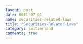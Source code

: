 ```yaml
---
layout: post
date: 0011-07-01
name: securities-related-laws
title: "Securities-Related Laws"
category: switzerland
comments: true
---
```


